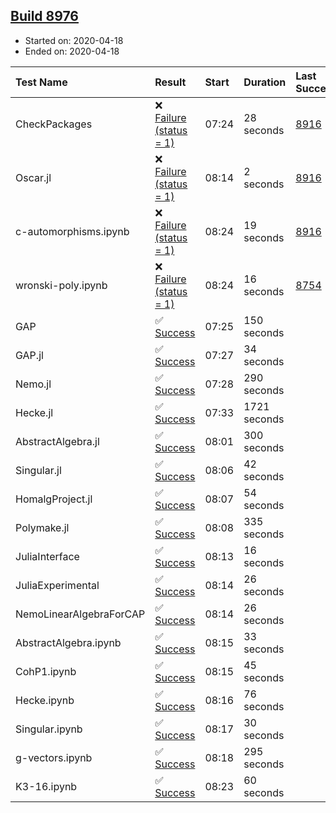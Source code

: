 ## [Build 8976](https://oscarci.mathematik.uni-kl.de/job/oscar/8976/)

* Started on: 2020-04-18
* Ended on: 2020-04-18

| Test Name    | Result | Start | Duration | Last Success | First Failure |
|:-------------|:-------|:------|:---------|:-------------|:--------------|
| CheckPackages | ❌ [Failure (status = 1)](https://oscarci.mathematik.uni-kl.de/job/oscar/8976/artifact/logs/build-8976/CheckPackages.log) | 07:24 | 28 seconds | [8916](https://oscarci.mathematik.uni-kl.de/job/oscar/8916/) | [8920](https://oscarci.mathematik.uni-kl.de/job/oscar/8920/) |
| Oscar.jl | ❌ [Failure (status = 1)](https://oscarci.mathematik.uni-kl.de/job/oscar/8976/artifact/logs/build-8976/Oscar.jl.log) | 08:14 | 2 seconds | [8916](https://oscarci.mathematik.uni-kl.de/job/oscar/8916/) | [8920](https://oscarci.mathematik.uni-kl.de/job/oscar/8920/) |
| c-automorphisms.ipynb | ❌ [Failure (status = 1)](https://oscarci.mathematik.uni-kl.de/job/oscar/8976/artifact/logs/build-8976/c-automorphisms.ipynb.log) | 08:24 | 19 seconds | [8916](https://oscarci.mathematik.uni-kl.de/job/oscar/8916/) | [8920](https://oscarci.mathematik.uni-kl.de/job/oscar/8920/) |
| wronski-poly.ipynb | ❌ [Failure (status = 1)](https://oscarci.mathematik.uni-kl.de/job/oscar/8976/artifact/logs/build-8976/wronski-poly.ipynb.log) | 08:24 | 16 seconds | [8754](https://oscarci.mathematik.uni-kl.de/job/oscar/8754/) | [8755](https://oscarci.mathematik.uni-kl.de/job/oscar/8755/) |
| GAP | ✅ [Success](https://oscarci.mathematik.uni-kl.de/job/oscar/8976/artifact/logs/build-8976/GAP.log) | 07:25 | 150 seconds |  |  |
| GAP.jl | ✅ [Success](https://oscarci.mathematik.uni-kl.de/job/oscar/8976/artifact/logs/build-8976/GAP.jl.log) | 07:27 | 34 seconds |  |  |
| Nemo.jl | ✅ [Success](https://oscarci.mathematik.uni-kl.de/job/oscar/8976/artifact/logs/build-8976/Nemo.jl.log) | 07:28 | 290 seconds |  |  |
| Hecke.jl | ✅ [Success](https://oscarci.mathematik.uni-kl.de/job/oscar/8976/artifact/logs/build-8976/Hecke.jl.log) | 07:33 | 1721 seconds |  |  |
| AbstractAlgebra.jl | ✅ [Success](https://oscarci.mathematik.uni-kl.de/job/oscar/8976/artifact/logs/build-8976/AbstractAlgebra.jl.log) | 08:01 | 300 seconds |  |  |
| Singular.jl | ✅ [Success](https://oscarci.mathematik.uni-kl.de/job/oscar/8976/artifact/logs/build-8976/Singular.jl.log) | 08:06 | 42 seconds |  |  |
| HomalgProject.jl | ✅ [Success](https://oscarci.mathematik.uni-kl.de/job/oscar/8976/artifact/logs/build-8976/HomalgProject.jl.log) | 08:07 | 54 seconds |  |  |
| Polymake.jl | ✅ [Success](https://oscarci.mathematik.uni-kl.de/job/oscar/8976/artifact/logs/build-8976/Polymake.jl.log) | 08:08 | 335 seconds |  |  |
| JuliaInterface | ✅ [Success](https://oscarci.mathematik.uni-kl.de/job/oscar/8976/artifact/logs/build-8976/JuliaInterface.log) | 08:13 | 16 seconds |  |  |
| JuliaExperimental | ✅ [Success](https://oscarci.mathematik.uni-kl.de/job/oscar/8976/artifact/logs/build-8976/JuliaExperimental.log) | 08:14 | 26 seconds |  |  |
| NemoLinearAlgebraForCAP | ✅ [Success](https://oscarci.mathematik.uni-kl.de/job/oscar/8976/artifact/logs/build-8976/NemoLinearAlgebraForCAP.log) | 08:14 | 26 seconds |  |  |
| AbstractAlgebra.ipynb | ✅ [Success](https://oscarci.mathematik.uni-kl.de/job/oscar/8976/artifact/logs/build-8976/AbstractAlgebra.ipynb.log) | 08:15 | 33 seconds |  |  |
| CohP1.ipynb | ✅ [Success](https://oscarci.mathematik.uni-kl.de/job/oscar/8976/artifact/logs/build-8976/CohP1.ipynb.log) | 08:15 | 45 seconds |  |  |
| Hecke.ipynb | ✅ [Success](https://oscarci.mathematik.uni-kl.de/job/oscar/8976/artifact/logs/build-8976/Hecke.ipynb.log) | 08:16 | 76 seconds |  |  |
| Singular.ipynb | ✅ [Success](https://oscarci.mathematik.uni-kl.de/job/oscar/8976/artifact/logs/build-8976/Singular.ipynb.log) | 08:17 | 30 seconds |  |  |
| g-vectors.ipynb | ✅ [Success](https://oscarci.mathematik.uni-kl.de/job/oscar/8976/artifact/logs/build-8976/g-vectors.ipynb.log) | 08:18 | 295 seconds |  |  |
| K3-16.ipynb | ✅ [Success](https://oscarci.mathematik.uni-kl.de/job/oscar/8976/artifact/logs/build-8976/K3-16.ipynb.log) | 08:23 | 60 seconds |  |  |
